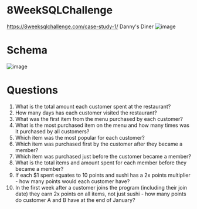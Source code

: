 # 8WeekSQLChallenge
https://8weeksqlchallenge.com/case-study-1/
Danny's Diner
![image](https://user-images.githubusercontent.com/39332150/153093723-e4706582-b44e-4dd2-84b1-e61c65f1dde6.png)

# Schema
![image](https://user-images.githubusercontent.com/39332150/153093792-8bc26654-e81f-42d1-9901-aa6fe96beae7.png)

# Questions
1) What is the total amount each customer spent at the restaurant?
2) How many days has each customer visited the restaurant?
3) What was the first item from the menu purchased by each customer?
4) What is the most purchased item on the menu and how many times was it purchased by all customers?
5) Which item was the most popular for each customer?
6) Which item was purchased first by the customer after they became a member?
7) Which item was purchased just before the customer became a member?
8) What is the total items and amount spent for each member before they became a member?
9) If each $1 spent equates to 10 points and sushi has a 2x points multiplier - how many points would each customer have?
10) In the first week after a customer joins the program (including their join date) they earn 2x points on all items, not just sushi - how many points do customer A and B have at the end of January?
